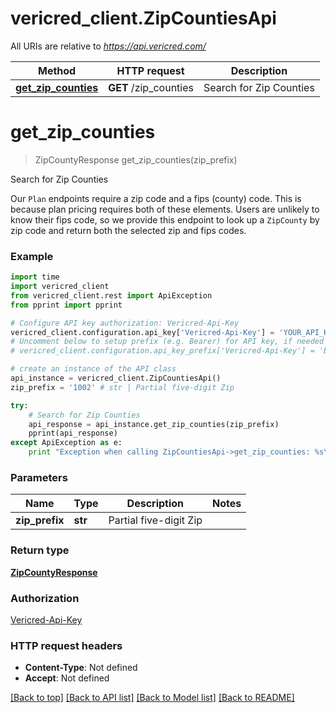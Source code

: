 # vericred_client.ZipCountiesApi

All URIs are relative to *https://api.vericred.com/*

Method | HTTP request | Description
------------- | ------------- | -------------
[**get_zip_counties**](ZipCountiesApi.md#get_zip_counties) | **GET** /zip_counties | Search for Zip Counties


# **get_zip_counties**
> ZipCountyResponse get_zip_counties(zip_prefix)

Search for Zip Counties

Our `Plan` endpoints require a zip code and a fips (county) code.  This is because plan pricing requires both of these elements.  Users are unlikely to know their fips code, so we provide this endpoint to look up a `ZipCounty` by zip code and return both the selected zip and fips codes.

### Example 
```python
import time
import vericred_client
from vericred_client.rest import ApiException
from pprint import pprint

# Configure API key authorization: Vericred-Api-Key
vericred_client.configuration.api_key['Vericred-Api-Key'] = 'YOUR_API_KEY'
# Uncomment below to setup prefix (e.g. Bearer) for API key, if needed
# vericred_client.configuration.api_key_prefix['Vericred-Api-Key'] = 'Bearer'

# create an instance of the API class
api_instance = vericred_client.ZipCountiesApi()
zip_prefix = '1002' # str | Partial five-digit Zip

try: 
    # Search for Zip Counties
    api_response = api_instance.get_zip_counties(zip_prefix)
    pprint(api_response)
except ApiException as e:
    print "Exception when calling ZipCountiesApi->get_zip_counties: %s\n" % e
```

### Parameters

Name | Type | Description  | Notes
------------- | ------------- | ------------- | -------------
 **zip_prefix** | **str**| Partial five-digit Zip | 

### Return type

[**ZipCountyResponse**](ZipCountyResponse.md)

### Authorization

[Vericred-Api-Key](../README.md#Vericred-Api-Key)

### HTTP request headers

 - **Content-Type**: Not defined
 - **Accept**: Not defined

[[Back to top]](#) [[Back to API list]](../README.md#documentation-for-api-endpoints) [[Back to Model list]](../README.md#documentation-for-models) [[Back to README]](../README.md)


